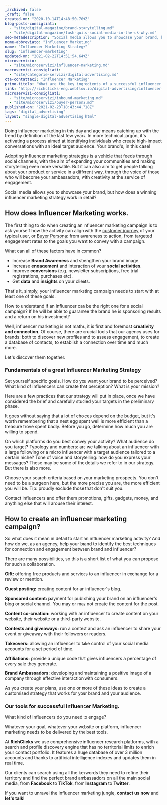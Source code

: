 ```yaml
---
_archived: false
_draft: false
created-on: "2020-10-14T14:48:50.709Z"
blog-posts-consigliati:
  - "site/digital-magazine/brand-storytelling.md"
  - "site/digital-magazine/lush-quits-social-media-in-the-uk-why.md"
seo-metadescription: "Social media allows you to showcase your brand, but how do you implement a successful influencer marketing strategy? Find out more!"
nome-abbreviato: "Influencer Marketing"
name: "Influencer Marketing Strategy"
slug: "influencer-marketing"
updated-on: "2021-02-22T14:51:54.649Z"
microservizio:
  - "site/microservizi/influencer-marketing.md"
macroservizi-consigliati:
  - "site/categorie-servizi/digital-advertising.md"
cta-contattaci: "Influencer Marketing"
primo-titolo: "What are the key ingredients of a successful influencer marketing strategy?"
link: "http://richclicks-eng.webflow.io/digital-advertising/influencer-marketing"
microservizi-consigliati:
  - "site/microservizi/inbound-marketing.md"
  - "site/microservizi/buyer-persona.md"
published-on: "2021-02-23T18:43:44.718Z"
tags: "digital_advertising"
layout: "single-digital-advertising.html"
---
```


Doing influencer marketing in this day and age means catching up with the trend by definition of the last few years. In more technical jargon, it's activating a process aimed at identifying individuals who create high-impact conversations with an ideal target audience. Your brand's, in this case!

Adopting influencer marketing strategies is a vehicle that feeds through social channels, with the aim of expanding your communities and making storytelling even more versatile. But it can also aim to get people talking about your product or service in a different way, through the voice of those who will become your ambassadors, with creativity at the service of engagement.

Social media allows you to showcase your brand, but how does a winning influencer marketing strategy work in detail?

**How does Influencer Marketing works.**
----------------------------------------

The first thing to do when creating an influencer marketing campaign is to ask yourself how the activity can align with the [customer journey](/digitalmarketing/inbound-marketing) of your typical user, or [Buyer Persona](/digitalmarketing/buyer-persona): from awareness to action, from targeted engagement rates to the goals you want to convey with a campaign.

What can all of these factors have in common?

*   Increase **Brand Awareness** and strengthen your brand image.
*   Increase **engagement** and interaction of your **social activities**.
*   Improve **conversions** (e.g. newsletter subscriptions, free trial registrations, purchases etc).
*   Get **data** and **insights** on your clients.

That's it, simply, your influencer marketing campaign needs to start with at least one of these goals.

How to understand if an influencer can be the right one for a social campaign? If he will be able to guarantee the brand he is sponsoring results and a return on his investment?

Well, influencer marketing is not maths, it is first and foremost **creativity and connection**. Of course, there are crucial tools that our agency uses for brands: both to discover new profiles and to assess engagement, to create a database of contacts, to establish a connection over time and much more. 

Let's discover them together.

### **Fundamentals of a great Influencer Marketing Strategy**

Set yourself specific goals. How do you want your brand to be perceived? What kind of influencers can create that perception? What is your mission?

Here are a few practices that our strategy will put in place, once we have considered the brief and carefully studied your targets in the preliminary phase.  

It goes without saying that a lot of choices depend on the budget, but it's worth remembering that a nest egg spent well is more efficient than a treasure trove spent badly. Before you go, determine how much you are willing to spend.

On which platforms do you best convey your activity? What audience do you target? Typology and numbers: are we talking about an influencer with a large following or a micro influencer with a target audience tailored to a certain niche? Tone of voice and storytelling: how do you express your messages? These may be some of the details we refer to in our strategy. But there is also more.  

Choose your search criteria based on your marketing prospects. You don't need to be a surgeon here, but the more precise you are, the more efficient you will be. Tip: proudly exclude those that don't suit you.

Contact influencers and offer them promotions, gifts, gadgets, money, and anything else that will arouse their interest.  

How to create an influencer marketing campaign?
-----------------------------------------------

So what does it mean in detail to start an influencer marketing activity? And how do we, as an agency, help your brand to identify the best techniques for connection and engagement between brand and influencer?

There are many possibilities, so this is a short list of what you can propose for such a collaboration.  

**Gift:** offering free products and services to an influencer in exchange for a review or mention.

**Guest posting:** creating content for an influencer's blog.

**Sponsored content: p**ayment for publishing your brand on an influencer's blog or social channel. You may or may not create the content for the post.

**Content co-creation:** working with an influencer to create content on your website, their website or a third-party website.

**Contests and giveaways:** run a contest and ask an influencer to share your event or giveaway with their followers or readers.

**Takeovers:** allowing an influencer to take control of your social media accounts for a set period of time.

**Affiliations:** provide a unique code that gives influencers a percentage of every sale they generate.

**Brand Ambassadors:** developing and maintaining a positive image of a company through effective interaction with consumers.

As you create your plans, use one or more of these ideas to create a customised strategy that works for your brand and your audience.  

### **Our tools for successful Influencer Marketing.**

What kind of influencers do you need to engage? 

Whatever your goal, whatever your website or platform, influencer marketing needs to be delivered by the best tools.

At **RichClicks** we use comprehensive influencer research platforms, with a search and profile discovery engine that has no territorial limits to enrich your contact portfolio. It features a huge database of over 3 million accounts and thanks to artificial intelligence indexes and updates them in real time. 

Our clients can search using all the keywords they need to refine their territory and find the perfect brand ambassadors on all the main social media, from **Facebook** to **TikTok**, from **Instagram** to **Twitter**.

If you want to unravel the influencer marketing jungle, **contact us now** and **let's talk**!
